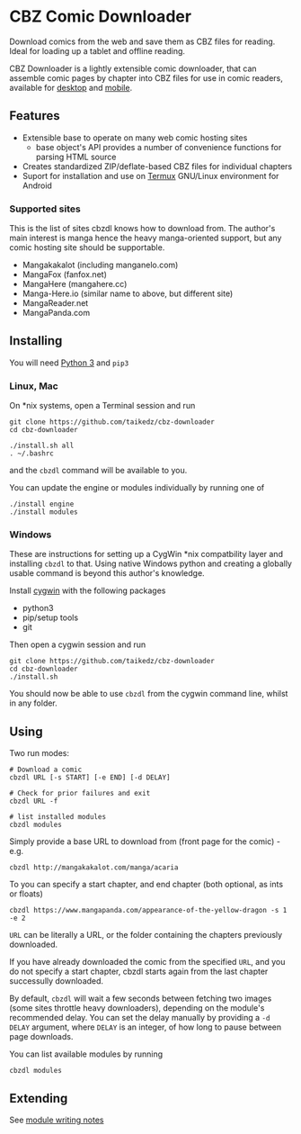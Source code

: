 # CBZ Comic Downloader

Download comics from the web and save them as CBZ files for reading. Ideal for loading up a tablet and offline reading.

CBZ Downloader is a lightly extensible comic downloader, that can assemble comic pages by chapter into CBZ files for use in comic readers, available for [desktop](https://lifehacker.com/5858906/five-best-desktop-comic-book-readers) and [mobile](https://thedroidguy.com/2018/01/5-best-comic-book-reader-apps-android-device-2018-1069923).

## Features

* Extensible base to operate on many web comic hosting sites
	* base object's API provides a number of convenience functions for parsing HTML source
* Creates standardized ZIP/deflate-based CBZ files for individual chapters
* Suport for installation and use on [Termux](https://termux.com/) GNU/Linux environment for Android

### Supported sites

This is the list of sites cbzdl knows how to download from. The author's main interest is manga hence the heavy manga-oriented support, but any comic hosting site should be supportable.

* Mangakakalot (including manganelo.com)
* MangaFox (fanfox.net)
* MangaHere (mangahere.cc)
* Manga-Here.io (similar name to above, but different site)
* MangaReader.net
* MangaPanda.com

## Installing

You will need [Python 3](https://www.python.org/) and `pip3`

### Linux, Mac

On *nix systems, open a Terminal session and run

	git clone https://github.com/taikedz/cbz-downloader
	cd cbz-downloader

	./install.sh all
	. ~/.bashrc

and the `cbzdl` command will be available to you.

You can update the engine or modules individually by running one of

	./install engine
	./install modules

### Windows

These are instructions for setting up a CygWin *nix compatbility layer and installing `cbzdl` to that. Using native Windows python and creating a globally usable command is beyond this author's knowledge.

Install [cygwin](https://www.cygwin.com/) with the following packages

* python3
* pip/setup tools
* git

Then open a cygwin session and run

	git clone https://github.com/taikedz/cbz-downloader
	cd cbz-downloader
	./install.sh

You should now be able to use `cbzdl` from the cygwin command line, whilst in any folder.

## Using

Two run modes:

	# Download a comic
	cbzdl URL [-s START] [-e END] [-d DELAY]

	# Check for prior failures and exit
	cbzdl URL -f

	# list installed modules
	cbzdl modules

Simply provide a base URL to download from (front page for the comic) - e.g.

	cbzdl http://mangakakalot.com/manga/acaria

To you can specify a start chapter, and end chapter (both optional, as ints or floats)

	cbzdl https://www.mangapanda.com/appearance-of-the-yellow-dragon -s 1 -e 2

`URL` can be literally a URL, or the folder containing the chapters previously downloaded.

If you have already downloaded the comic from the specified `URL`, and you do not specify a start chapter, cbzdl starts again from the last chapter successully downloaded.

By default, `cbzdl` will wait a few seconds between fetching two images (some sites throttle heavy downloaders), depending on the module's recommended delay. You can set the delay manually by providing a `-d DELAY` argument, where `DELAY` is an integer, of how long to pause between page downloads.

You can list available modules by running

	cbzdl modules

## Extending

See [module writing notes](writing_modules.md)
